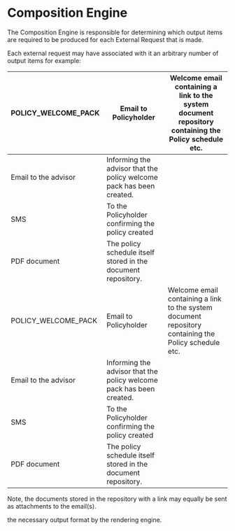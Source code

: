 # Composition Engine
The Composition Engine is responsible for determining which output items are required to be produced for each External Request that is made. 

Each external request may have associated with it an arbitrary number of output items for example:

| POLICY_WELCOME_PACK  | Email to Policyholder                                                | Welcome email containing a link to the system document repository containing the Policy schedule etc. |
|----------------------|----------------------------------------------------------------------|-------------------------------------------------------------------------------------------------------|
| Email to the advisor | Informing the advisor that the policy welcome pack has been created. |                                                                                                       |
| SMS                  | To the Policyholder confirming the policy created                    |                                                                                                       |
| PDF document         | The policy schedule itself stored in the document repository.        |                                                                                                       |
| POLICY_WELCOME_PACK  | Email to Policyholder                                                | Welcome email containing a link to the system document repository containing the Policy schedule etc. |
| Email to the advisor | Informing the advisor that the policy welcome pack has been created. |                                                                                                       |
| SMS                  | To the Policyholder confirming the policy created                    |                                                                                                       |
| PDF document         | The policy schedule itself stored in the document repository.        |                                                                                                       |

Note, the documents stored in the repository with a link may equally be sent as
attachments to the email(s).

the necessary output format by the rendering engine.
